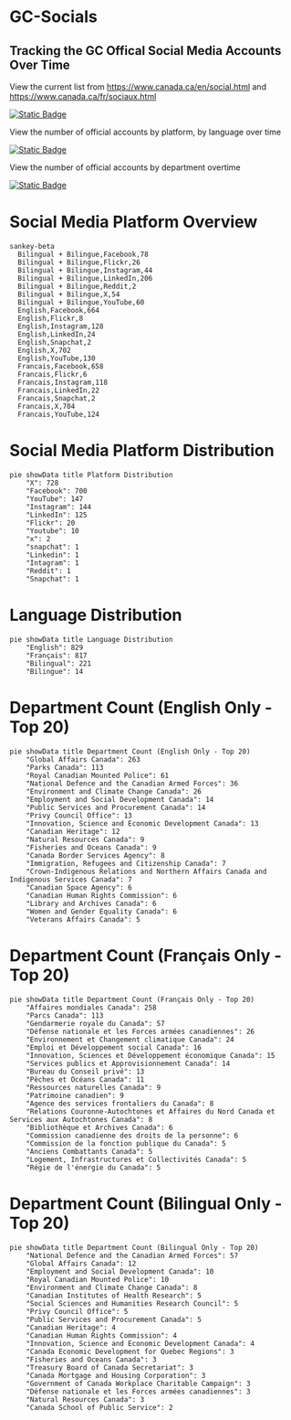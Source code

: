 # GC-Socials
## Tracking the GC Offical Social Media Accounts Over Time

View the current list from https://www.canada.ca/en/social.html and https://www.canada.ca/fr/sociaux.html

[![Static Badge](https://img.shields.io/badge/Open%20in%20Flatdata%20Viewer-FF00E8?style=for-the-badge&logo=github&logoColor=black)](https://flatgithub.com/PatLittle/GC-Socials?filename=sm.csv)

View the number of official accounts by platform, by language over time

[![Static Badge](https://img.shields.io/badge/Open%20in%20Flatdata%20Viewer-FF00E8?style=for-the-badge&logo=github&logoColor=black)](https://flatgithub.com/PatLittle/GC-Socials?filename=platform_counts.csv)

View the number of official accounts by department overtime

[![Static Badge](https://img.shields.io/badge/Open%20in%20Flatdata%20Viewer-FF00E8?style=for-the-badge&logo=github&logoColor=black)](https://flatgithub.com/PatLittle/GC-Socials?filename=department_counts.csv&sort=Count%2Cdesc&stickyColumnName=Date)


# Social Media Platform Overview

```mermaid
sankey-beta
  Bilingual + Bilingue,Facebook,78
  Bilingual + Bilingue,Flickr,26
  Bilingual + Bilingue,Instagram,44
  Bilingual + Bilingue,LinkedIn,206
  Bilingual + Bilingue,Reddit,2
  Bilingual + Bilingue,X,54
  Bilingual + Bilingue,YouTube,60
  English,Facebook,664
  English,Flickr,8
  English,Instagram,128
  English,LinkedIn,24
  English,Snapchat,2
  English,X,702
  English,YouTube,130
  Francais,Facebook,658
  Francais,Flickr,6
  Francais,Instagram,118
  Francais,LinkedIn,22
  Francais,Snapchat,2
  Francais,X,704
  Francais,YouTube,124
```

# Social Media Platform Distribution

```mermaid
pie showData title Platform Distribution
    "X": 728
    "Facebook": 700
    "YouTube": 147
    "Instagram": 144
    "LinkedIn": 125
    "Flickr": 20
    "Youtube": 10
    "x": 2
    "snapchat": 1
    "Linkedin": 1
    "Intagram": 1
    "Reddit": 1
    "Snapchat": 1
```

# Language Distribution

```mermaid
pie showData title Language Distribution
    "English": 829
    "Français": 817
    "Bilingual": 221
    "Bilingue": 14
```

# Department Count (English Only - Top 20)

```mermaid
pie showData title Department Count (English Only - Top 20)
    "Global Affairs Canada": 263
    "Parks Canada": 113
    "Royal Canadian Mounted Police": 61
    "National Defence and the Canadian Armed Forces": 36
    "Environment and Climate Change Canada": 26
    "Employment and Social Development Canada": 14
    "Public Services and Procurement Canada": 14
    "Privy Council Office": 13
    "Innovation, Science and Economic Development Canada": 13
    "Canadian Heritage": 12
    "Natural Resources Canada": 9
    "Fisheries and Oceans Canada": 9
    "Canada Border Services Agency": 8
    "Immigration, Refugees and Citizenship Canada": 7
    "Crown-Indigenous Relations and Northern Affairs Canada and Indigenous Services Canada": 7
    "Canadian Space Agency": 6
    "Canadian Human Rights Commission": 6
    "Library and Archives Canada": 6
    "Women and Gender Equality Canada": 6
    "Veterans Affairs Canada": 5
```

# Department Count (Français Only - Top 20)

```mermaid
pie showData title Department Count (Français Only - Top 20)
    "Affaires mondiales Canada": 258
    "Parcs Canada": 113
    "Gendarmerie royale du Canada": 57
    "Défense nationale et les Forces armées canadiennes": 26
    "Environnement et Changement climatique Canada": 24
    "Emploi et Développement social Canada": 16
    "Innovation, Sciences et Développement économique Canada": 15
    "Services publics et Approvisionnement Canada": 14
    "Bureau du Conseil privé": 13
    "Pêches et Océans Canada": 11
    "Ressources naturelles Canada": 9
    "Patrimoine canadien": 9
    "Agence des services frontaliers du Canada": 8
    "Relations Couronne-Autochtones et Affaires du Nord Canada et Services aux Autochtones Canada": 8
    "Bibliothèque et Archives Canada": 6
    "Commission canadienne des droits de la personne": 6
    "Commission de la fonction publique du Canada": 5
    "Anciens Combattants Canada": 5
    "Logement, Infrastructures et Collectivités Canada": 5
    "Régie de l'énergie du Canada": 5
```

# Department Count (Bilingual Only - Top 20)

```mermaid
pie showData title Department Count (Bilingual Only - Top 20)
    "National Defence and the Canadian Armed Forces": 57
    "Global Affairs Canada": 12
    "Employment and Social Development Canada": 10
    "Royal Canadian Mounted Police": 10
    "Environment and Climate Change Canada": 8
    "Canadian Institutes of Health Research": 5
    "Social Sciences and Humanities Research Council": 5
    "Privy Council Office": 5
    "Public Services and Procurement Canada": 5
    "Canadian Heritage": 4
    "Canadian Human Rights Commission": 4
    "Innovation, Science and Economic Development Canada": 4
    "Canada Economic Development for Quebec Regions": 3
    "Fisheries and Oceans Canada": 3
    "Treasury Board of Canada Secretariat": 3
    "Canada Mortgage and Housing Corporation": 3
    "Government of Canada Workplace Charitable Campaign": 3
    "Défense nationale et les Forces armées canadiennes": 3
    "Natural Resources Canada": 3
    "Canada School of Public Service": 2
```